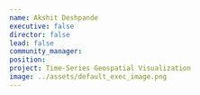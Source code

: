 ```yaml
---
name: Akshit Deshpande
executive: false
director: false
lead: false
community_manager: 
position:  
project: Time-Series Geospatial Visualization
image: ../assets/default_exec_image.png
---
```

